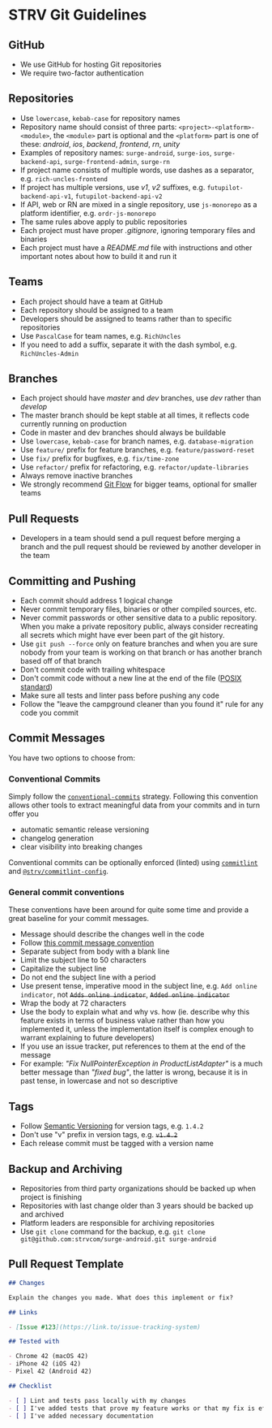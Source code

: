 # STRV Git Guidelines

## GitHub

- We use GitHub for hosting Git repositories
- We require two-factor authentication

## Repositories

- Use `lowercase`, `kebab-case` for repository names
- Repository name should consist of three parts: `<project>-<platform>-<module>`, the `<module>` part is optional and the `<platform>` part is one of these: *android*, *ios*, *backend*, *frontend*, *rn*, *unity*
- Examples of repository names: `surge-android`, `surge-ios`, `surge-backend-api`, `surge-frontend-admin`, `surge-rn`
- If project name consists of multiple words, use dashes as a separator, e.g. `rich-uncles-frontend`
- If project has multiple versions, use *v1*, *v2* suffixes, e.g. `futupilot-backend-api-v1`, `futupilot-backend-api-v2`
- If API, web or RN are mixed in a single repository, use `js-monorepo` as a platform identifier, e.g. `ordr-js-monorepo`
- The same rules above apply to public repositories
- Each project must have proper *.gitignore*, ignoring temporary files and binaries
- Each project must have a *README.md* file with instructions and other important notes about how to build it and run it

## Teams

- Each project should have a team at GitHub
- Each repository should be assigned to a team
- Developers should be assigned to teams rather than to specific repositories
- Use `PascalCase` for team names, e.g. `RichUncles`
- If you need to add a suffix, separate it with the dash symbol, e.g. `RichUncles-Admin`

## Branches

- Each project should have *master* and *dev* branches, use *dev* rather than *develop*
- The master branch should be kept stable at all times, it reflects code currently running on production
- Code in master and dev branches should always be buildable
- Use `lowercase`, `kebab-case` for branch names, e.g. `database-migration`
- Use `feature/` prefix for feature branches, e.g. `feature/password-reset`
- Use `fix/` prefix for bugfixes, e.g. `fix/time-zone`
- Use `refactor/` prefix for refactoring, e.g. `refactor/update-libraries`
- Always remove inactive branches
- We strongly recommend [Git Flow](http://nvie.com/posts/a-successful-git-branching-model/) for bigger teams, optional for smaller teams

## Pull Requests

- Developers in a team should send a pull request before merging a branch and the pull request should be reviewed by another developer in the team

## Committing and Pushing

- Each commit should address 1 logical change
- Never commit temporary files, binaries or other compiled sources, etc.
- Never commit passwords or other sensitive data to a public repository. When you make a private repository public, always consider recreating all secrets which might have ever been part of the git history.
- Use `git push --force` only on feature branches and when you are sure nobody from your team is working on that branch or has another branch based off of that branch
- Don't commit code with trailing whitespace
- Don't commit code without a new line at the end of the file ([POSIX standard](https://stackoverflow.com/questions/729692/why-should-text-files-end-with-a-newline))
- Make sure all tests and linter pass before pushing any code
- Follow the "leave the campground cleaner than you found it" rule for any code you commit

## Commit Messages

You have two options to choose from:

### Conventional Commits

Simply follow the [`conventional-commits`](https://www.conventionalcommits.org) strategy. Following this convention allows other tools to extract meaningful data from your commits and in turn offer you

- automatic semantic release versioning
- changelog generation
- clear visibility into breaking changes

Conventional commits can be optionally enforced (linted) using [`commitlint`](https://commitlint.js.org) and [`@strv/commitlint-config`](https://github.com/strvcom/code-quality-tools/tree/master/packages/commitlint-config).

### General commit conventions

These conventions have been around for quite some time and provide a great baseline for your commit messages.

- Message should describe the changes well in the code
- Follow [this commit message convention](https://chris.beams.io/posts/git-commit/)
- Separate subject from body with a blank line
- Limit the subject line to 50 characters
- Capitalize the subject line
- Do not end the subject line with a period
- Use present tense, imperative mood in the subject line, e.g. `Add online indicator`, not ~~`Adds online indicator`~~, ~~`Added online indicator`~~
- Wrap the body at 72 characters
- Use the body to explain what and why vs. how (ie. describe why this feature exists in terms of business value rather than how you implemented it, unless the implementation itself is complex enough to warrant explaining to future developers)
- If you use an issue tracker, put references to them at the end of the message
- For example: _"Fix NullPointerException in ProductListAdapter"_ is a much better message than _"fixed bug"_, the latter is wrong, because it is in past tense, in lowercase and not so descriptive

## Tags

- Follow [Semantic Versioning](https://semver.org/) for version tags, e.g. `1.4.2`
- Don't use "v" prefix in version tags, e.g. ~~`v1.4.2`~~
- Each release commit must be tagged with a version name

## Backup and Archiving

- Repositories from third party organizations should be backed up when project is finishing
- Repositories with last change older than 3 years should be backed up and archived
- Platform leaders are responsible for archiving repositories
- Use `git clone` command for the backup, e.g. `git clone git@github.com:strvcom/surge-android.git surge-android`

## Pull Request Template

```markdown
## Changes

Explain the changes you made. What does this implement or fix?

## Links

- [Issue #123](https://link.to/issue-tracking-system)

## Tested with

- Chrome 42 (macOS 42)
- iPhone 42 (iOS 42)
- Pixel 42 (Android 42)

## Checklist

- [ ] Lint and tests pass locally with my changes
- [ ] I've added tests that prove my feature works or that my fix is effective
- [ ] I've added necessary documentation
```
